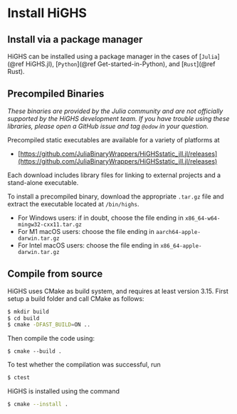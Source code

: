 # Install HiGHS

## Install via a package manager

HiGHS can be installed using a package manager in the cases of
[`Julia`](@ref HiGHS.jl), [`Python`](@ref Get-started-in-Python), and
[`Rust`](@ref Rust).

## Precompiled Binaries

_These binaries are provided by the Julia community and are not officially
supported by the HiGHS development team. If you have trouble using these
libraries, please open a GitHub issue and tag `@odow` in your question._

Precompiled static executables are available for a variety of platforms at

 * [https://github.com/JuliaBinaryWrappers/HiGHSstatic_jll.jl/releases](https://github.com/JuliaBinaryWrappers/HiGHSstatic_jll.jl/releases)

Each download includes library files for linking to external projects and a
stand-alone executable.

To install a precompiled binary, download the appropriate `.tar.gz` file and
extract the executable located at `/bin/highs`.

 * For Windows users: if in doubt, choose the file ending in `x86_64-w64-mingw32-cxx11.tar.gz`
 * For M1 macOS users: choose the file ending in `aarch64-apple-darwin.tar.gz`
 * For Intel macOS users: choose the file ending in `x86_64-apple-darwin.tar.gz`

## Compile from source

HiGHS uses CMake as build system, and requires at least version 3.15. First
setup a build folder and call CMake as follows:

```bash
$ mkdir build
$ cd build
$ cmake -DFAST_BUILD=ON ..
```

Then compile the code using:

```bashs
$ cmake --build .
```

To test whether the compilation was successful, run

```bash
$ ctest
```

HiGHS is installed using the command

```bash
$ cmake --install .
```
